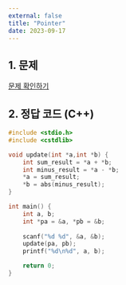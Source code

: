 ```yaml
---
external: false
title: "Pointer"
date: 2023-09-17
---
```


## 1. 문제

[문제 확인하기](https://www.hackerrank.com/challenges/c-tutorial-pointer/problem?isFullScreen=true)

## 2. 정답 코드 (C++)

```cpp
#include <stdio.h>
#include <cstdlib>

void update(int *a,int *b) {
    int sum_result = *a + *b;
    int minus_result = *a - *b;
    *a = sum_result;
    *b = abs(minus_result);
}

int main() {
    int a, b;
    int *pa = &a, *pb = &b;
    
    scanf("%d %d", &a, &b);
    update(pa, pb);
    printf("%d\n%d", a, b);

    return 0;
}
```
